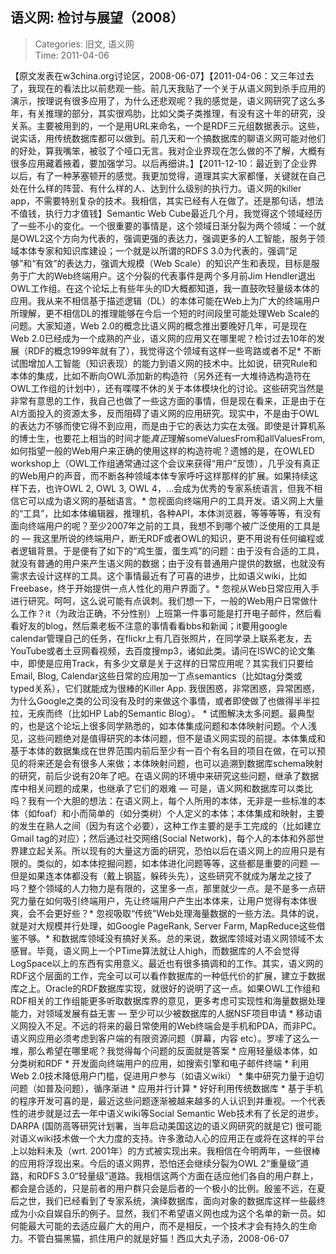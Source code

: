语义网: 检讨与展望（2008）
---
    
> Categories: 旧文, 语义网  
> Time: 2011-04-06
    
【原文发表在w3china.org讨论区，2008-06-07】【2011-04-06：又三年过去了，我现在的看法比以前悲观一些。前几天我贴了一个关于从语义网到杀手应用的演示，按理说有很多应用了，为什么还悲观呢？我的感觉是，语义网研究了这么多年，有关推理的部分，其实很鸡肋，比如父类子类推理，有没有这十年的研究，没关系。主要被用到的，一个是用URL来命名，一个是RDF三元组数据表示。这些，说实话，用传统数据库都可以做到。前几天和一个搞数据库的聊语义网可能对他们的好处，算我嘴笨，被驳了个哑口无言。我对企业界现在怎么做的不了解，大概有很多应用藏着掖着，要加强学习。以后再细讲。】【2011-12-10：最近到了企业界以后，有了一种茅塞顿开的感觉。我更加觉得，道理其实大家都懂，关键就在自己处在什么样的阵营、有什么样的人、达到什么级别的执行力。语义网的killer app，不需要特别复杂的技术。我相信，其实已经有人在做了。还是那句话，想法不值钱，执行力才值钱】Semantic Web Cube最近几个月，我觉得这个领域经历了一些不小的变化。一个很重要的事情是，这个领域日渐分裂为两个领域：一个就是OWL2这个方向为代表的，强调更强的表达力，强调更多的人工智能，服务于领域本体专家和知识库建设；一个就是以所谓的RDFS 3.0为代表的，强调“足够”和“有效”的表达力，强调大规模（Web Scale）的知识产生和表现，目标是服务于广大的Web终端用户。这个分裂的代表事件是两个多月前Jim Hendler退出OWL工作组。在这个论坛上有些年头的ID大概都知道，我一直鼓吹轻量级本体的应用。我从来不相信基于描述逻辑（DL）的本体可能在Web上为广大的终端用户所理解，更不相信DL的推理能够在今后一个短的时间段里可能处理Web Scale的问题。大家知道，Web 2.0的概念比语义网的概念推出要晚好几年，可是现在Web 2.0已经成为一个成熟的产业，语义网的应用又在哪里呢？检讨过去10年的发展（RDF的概念1999年就有了），我觉得这个领域有这样一些弯路或者不足* 不断试图增加人工智能（知识表现）的能力到语义网的技术中。比如说，研究Rule和本体的集成，比如不断向OWL添加新的构造符（另外还有一大堆待选构造符在OWL工作组的计划中），还有喋喋不休的关于本体模块化的讨论。这些研究当然是非常有意思的工作，我自己也做了一些这方面的事情，但是现在看来，正是由于在AI方面投入的资源太多，反而阻碍了语义网的应用研究。现实中，不是由于OWL的表达力不够而使它得不到应用，而是由于它的表达力实在太强。即使是计算机系的博士生，也要花上相当的时间才能*真正*理解someValuesFrom和allValuesFrom, 如何指望一般的Web用户来正确的使用这样的构造符呢？遗憾的是，在OWLED workshop上（OWL工作组通常通过这个会议来获得“用户”反馈），几乎没有真正的Web用户的声音，而不断各种领域本体专家呼吁这样那样的扩展。如果持续这样下去，也许OWL 2, OWL 3, OWL 4，…会成为优秀的专家系统语言，但我不相信它可以成为语义网的基础语言。* 忽视面向终端用户的工具开发。语义网上大量的“工具”，比如本体编辑器，推理机，各种API，本体浏览器，等等等等，有没有面向终端用户的呢？至少2007年之前的工具，我想不到哪个被广泛使用的工具是的 — 我这里所说的终端用户，断无RDF或者OWL的知识，更不用说有任何编程或者逻辑背景。于是便有了如下的“鸡生蛋，蛋生鸡”的问题：由于没有合适的工具，就没有普通的用户来产生语义网的数据；由于没有普通用户提供的数据，也就没有需求去设计这样的工具。这个事情最近有了可喜的进步，比如语义wiki，比如Freebase，终于开始提供一点人性化的用户界面了。* 忽视从Web日常应用入手进行研究。呵呵，这么说可能有点讽刺。我们想一下，一般的Web用户日常做什么工作？it（为政治正确，不分性别）上班第一件事可能是打开电子邮件，然后看看好友的blog，然后乘老板不注意的事情看看bbs和新闻；it要用google calendar管理自己的任务，在flickr上有几百张照片，在同学录上联系老友，去YouTube或者土豆网看视频，去百度搜mp3，诸如此类。请问在ISWC的论文集中，即使是应用Track，有多少文章是关于这样的日常应用呢？其实我们只要给Email, Blog, Calendar这些日常的应用加一丁点semantics（比如tag分类或typed关系），它们就能成为很棒的Killer App. 我很困惑，非常困惑，异常困惑，为什么Google之类的公司没有及时的来做这个事情，或者即使做了也做得半半拉拉，无疾而终（比如HP Lab的Semantic Blog）。     * 试图解决太多问题。最典型的，也是这个论坛上很多同学熟悉的，如本体集成问题和本体映射问题。个人浅见，这些问题绝对是值得研究的本体问题，但不是语义网实现的前提。本体集成和基于本体的数据集成在世界范围内前后至少有一百个有名目的项目在做，在可以预见的将来还是会有很多人来做；本体映射问题，也可以追溯到数据库schema映射的研究，前后少说有20年了吧。在语义网的环境中来研究这些问题，继承了数据库中相关问题的成果，也继承了它们的艰难 — 可是，语义网和数据库可以类比吗？我有一个大胆的想法：在语义网上，每个人所用的本体，无非是一些标准的本体（如foaf）和小而简单的（如分类树）个人定义的本体；本体集成和映射，主要的发生在熟人之间（因为有这个必要），这种工作主要的是手工完成的（比如建立Gmail tag的对应）；然后通过社交网络(Social Network)，每个人的本体和外部世界建立起关系。所以现有的大量这方面的研究，恐怕以后在语义网上的应用只是有限的。类似的，如本体挖掘问题，如本体进化问题等等，这些都是重要的问题 — 但是如果连本体都没有（戴上钢盔，躲砖头先），这些研究不就成为屠龙之技了吗？整个领域的人力物力是有限的，这里多一点，那里就少一点。是不是多一点研究力量在如何吸引终端用户，先让终端用户产生出本体来，让用户觉得有本体很爽，会不会更好些？* 忽视吸取“传统”Web处理海量数据的一些方法。具体的说，就是对大规模并行处理，如Google PageRank, Server Farm, MapReduce这些借鉴不够。* 和数据库领域没有搞好关系。总的来说，数据库领域对语义网领域不太感冒。毕竟，语义网上一个PTime算法就让人high，而数据库的人不会觉得LogSpace以上的东西有实用意义。最近也有很多搞调和的工作。其实，语义网的RDF这个层面的工作，完全可以可以看作数据库的一种低代价的扩展，建立于数据库之上。Oracle的RDF数据库实现，就很好的说明了这一点。如果OWL工作组和RDF相关的工作组能更多听取数据库界的意见，更多考虑可实现性和海量数据处理能力，对领域发展有益无害 — 至少可以少被数据库的人据NSF项目申请 * 移动语义网投入不足。不远的将来的最日常使用的Web终端会是手机和PDA，而非PC。语义网应用必须考虑到客户端的有限资源问题（屏幕，内容 etc）。罗嗦了这么一堆，那么希望在哪里呢？我觉得每个问题的反面就是答案 * 应用轻量级本体，如分类树和RDF * 开发面向终端用户的应用，如搜索引擎和电子邮件终端 * 利用Web 2.0技术降低用户门槛，促进用户参与（如语义wiki） * 集中研究力量于迫切问题（如普及问题），循序渐进 * 应用并行计算 * 好好利用传统数据库 * 基于手机的程序开发可喜的是，最近这些问题逐渐被越来越多的人认识到并重视。一个代表性的进步就是过去一年中语义wiki等Social Semantic Web技术有了长足的进步。DARPA (国防高等研究计划署，当年启动美国这边的语义网研究的就是它) 很可能对语义wiki技术做一个大力度的支持。许多激动人心的应用正在或将在这样的平台上以始料未及（wrt. 2001年）的方式被实现出来。我相信在今明两年，一些很棒的应用将浮现出来。今后的语义网界，恐怕还会继续分裂为OWL 2“重量级”道路，和RDFS 3.0“轻量级”道路。我相信这两个方面在适应他们各自的用户群上，都会是合适的，只是前者的用户群只会是后者的一个极小的比例。殷鉴不远，在夏后之世，我们已经看到了专家系统，演绎数据库，面向对象的数据库这样一些最终成为小众自娱自乐的例子。显然，我们不希望语义网也成为这个名单的新一员。如何能最大可能的去适应最广大的用户，而不是相反，一个技术才会有持久的生命力。不管白猫黑猫，抓住用户的就是好猫！西瓜大丸子汤，2008-06-07     
    